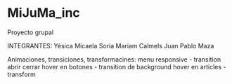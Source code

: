 # MiJuMa_inc
Proyecto grupal

INTEGRANTES:
Yésica Micaela Soria
Mariam Calmels
Juan Pablo Maza

Animaciones, transiciones, transformacines:
menu responsive - transition abrir cerrar
hover en botones - transition de background
hover en articles - transform

